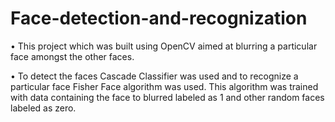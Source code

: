 # Face-detection-and-recognization

•	This project which was built using OpenCV aimed at blurring a particular face amongst the other faces.


•	To detect the faces Cascade Classifier was used and to recognize a particular face Fisher Face algorithm was used. This algorithm was trained with data containing the face to blurred labeled as 1 and other random faces labeled as zero.
